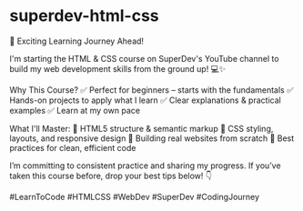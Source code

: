 # superdev-html-css
🚀 Exciting Learning Journey Ahead!

I'm starting the HTML & CSS course on SuperDev's YouTube channel to build my web development skills from the ground up! 💻✨

Why This Course?
✅ Perfect for beginners – starts with the fundamentals
✅ Hands-on projects to apply what I learn
✅ Clear explanations & practical examples
✅ Learn at my own pace

What I'll Master:
🔹 HTML5 structure & semantic markup
🔹 CSS styling, layouts, and responsive design
🔹 Building real websites from scratch
🔹 Best practices for clean, efficient code

I’m committing to consistent practice and sharing my progress. If you’ve taken this course before, drop your best tips below! 👇

#LearnToCode #HTMLCSS #WebDev #SuperDev #CodingJourney
